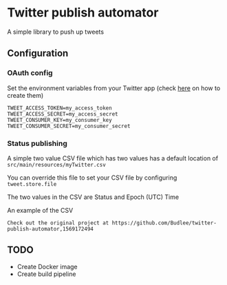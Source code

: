 # Twitter publish automator

A simple library to push up tweets

## Configuration

### OAuth config
Set the environment variables from your Twitter app (check [here](https://auth0.com/docs/connections/social/twitter) on how to create them)
```shell script
TWEET_ACCESS_TOKEN=my_access_token
TWEET_ACCESS_SECRET=my_access_secret
TWEET_CONSUMER_KEY=my_consumer_key
TWEET_CONSUMER_SECRET=my_consumer_secret
```

### Status publishing
A simple two value CSV file which has two values has a default location of `src/main/resources/myTwitter.csv`

You can override this file to set your CSV file by configuring `tweet.store.file`

The two values in the CSV are Status and Epoch (UTC) Time


An example of the CSV
```csv
Check out the original project at https://github.com/Budlee/twitter-publish-automator,1569172494
```

## TODO 
   * Create Docker image 
   * Create build pipeline